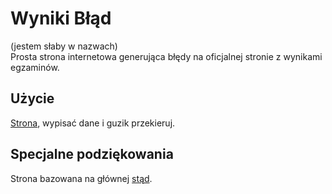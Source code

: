 # Wyniki Błąd

(jestem słaby w nazwach)  
Prosta strona internetowa generująca błędy na oficjalnej stronie z wynikami egzaminów.

## Użycie
[Strona](https://fratik.github.io/wyniki-blad/), wypisać dane i guzik przekieruj.

## Specjalne podziękowania
Strona bazowana na głównej [stąd](https://github.com/juby210-PL/fake-discord-mail).

